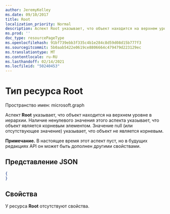 ```yaml
---
author: JeremyKelley
ms.date: 09/10/2017
title: Root
localization_priority: Normal
description: Аспект Root указывает, что объект находится на верхнем уровне в иерархии.
ms.prod: ''
doc_type: resourcePageType
ms.openlocfilehash: 91bf739ebb3f335c4b1e284c8d59d08d15b777f3
ms.sourcegitcommit: 5b0aab5422e0619ce8806664c479479d223129ec
ms.translationtype: MT
ms.contentlocale: ru-RU
ms.lasthandoff: 02/14/2021
ms.locfileid: "50240453"
---
```

# <a name="root-resource-type"></a>Тип ресурса Root

Пространство имен: microsoft.graph

Аспект **Root** указывает, что объект находится на верхнем уровне в иерархии.
Наличие ненулевого значения этого аспекта указывает, что объект является корневым элементом.
Значение null (или отсутствующее значение) указывает, что объект не является корневым.

**Примечание.** В настоящее время этот аспект пуст, но в будущих редакциях API он может быть дополнен другими свойствами.

## <a name="json-representation"></a>Представление JSON

<!-- { "blockType": "resource", "@type": "microsoft.graph.root" } -->

```json
{
}
```

## <a name="properties"></a>Свойства

У ресурса **Root** отсутствуют свойства.


<!-- {
  "type": "#page.annotation",
  "section": "documentation",
  "tocPath": "Facets/Root"
} -->

